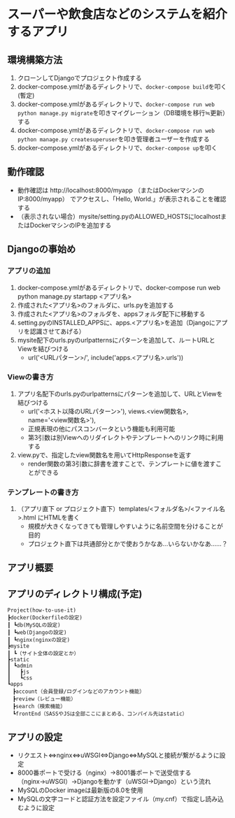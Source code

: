 # スーパーや飲食店などのシステムを紹介するアプリ

## 環境構築方法
1. クローンしてDjangoでプロジェクト作成する<br>
2. docker-compose.ymlがあるディレクトリで、`docker-compose build`を叩く(暫定) <br>
3. docker-compose.ymlがあるディレクトリで、`docker-compose run web python manage.py migrate`を叩きマイグレーション（DB環境を移行≒更新）する<br>
4. docker-compose.ymlがあるディレクトリで、`docker-compose run web python manage.py createsuperuser`を叩き管理者ユーザーを作成する<br>
3. docker-compose.ymlがあるディレクトリで、`docker-compose up`を叩く<br>

## 動作確認
- 動作確認は http://localhost:8000/myapp （またはDockerマシンのIP:8000/myapp） でアクセスし、「Hello, World.」が表示されることを確認する
- （表示されない場合）mysite/setting.pyのALLOWED_HOSTSにlocalhostまたはDockerマシンのIPを追加する

## Djangoの事始め
### アプリの追加
1. docker-compose.ymlがあるディレクトリで、docker-compose run web python manage.py startapp <アプリ名>
2. 作成された<アプリ名>のフォルダに、urls.pyを追加する
3. 作成された<アプリ名>のフォルダを、appsフォルダ配下に移動する
4. setting.pyのINSTALLED_APPSに、apps.<アプリ名>を追加（Djangoにアプリを認識させてあげる）
5. mysite配下のurls.pyのurlpatternsにパターンを追加して、ルートURLとViewを結びつける
    - url('<URLパターン>/', include('apps.<アプリ名>.urls'))

### Viewの書き方
1. アプリ名配下のurls.pyのurlpatternsにパターンを追加して、URLとViewを結びつける
    - url('<ホスト以降のURLパターン>'), views.<view関数名>, name='<view関数名>'),
    - 正規表現の他にパスコンバータという機能も利用可能
    - 第3引数は別Viewへのリダイレクトやテンプレートへのリンク時に利用する
2. view.pyで、指定したview関数名を用いてHttpResponseを返す
    - render関数の第3引数に辞書を渡すことで、テンプレートに値を渡すことができる

### テンプレートの書き方
1. （アプリ直下 or プロジェクト直下）templates/<フォルダ名>/<ファイル名>.html にHTMLを書く
    - 規模が大きくなってきても管理しやすいように名前空間を分けることが目的
    - プロジェクト直下は共通部分とかで使おうかなあ…いらないかなあ……？

## アプリ概要

## アプリのディレクトリ構成(予定)
```
Project(how-to-use-it)
┣docker(Dockerfileの設定)
┃ ┗db(MySQLの設定)
┃ ┗web(Djangoの設定)
┃ ┗nginx(nginxの設定)
┣mysite
┃ ┗（サイト全体の設定とか）
┣static
┃ ┗admin
┃   ┣js
┃   ┗css
┗apps
　┣account（会員登録/ログインなどのアカウント機能）
　┣review（レビュー機能）
　┣search（検索機能）
　┗frontEnd（SASSやJSは全部ここにまとめる、コンパイル先はstatic）
 ```

## アプリの設定
- リクエスト⇔nginx⇔uWSGI⇔Django⇔MySQLと接続が繋がるように設定
- 8000番ポートで受ける（nginx）→8001番ポートで送受信する（nginx→uWSGI）→Djangoを動かす（uWSGI→Django）という流れ
- MySQLのDocker imageは最新版の8.0を使用
- MySQLの文字コードと認証方法を設定ファイル（my.cnf）で指定し読み込むように設定

